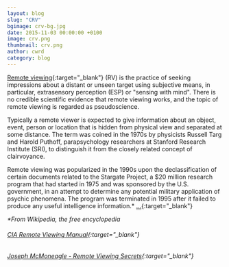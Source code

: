 ```yaml
---
layout: blog
slug: "CRV"
bgimage: crv-bg.jpg
date: 2015-11-03 00:00:00 +0100
image: crv.png
thumbnail: crv.png
author: cwrd
category: blog
---
```


[Remote viewing](https://en.wikipedia.org/wiki/Remote_viewing){:target="_blank"} (RV) is the practice of seeking impressions about a distant or unseen target using subjective means, in particular, extrasensory perception (ESP) or "sensing with mind". There is no credible scientific evidence that remote viewing works, and the topic of remote viewing is regarded as pseudoscience.

Typically a remote viewer is expected to give information about an object, event, person or location that is hidden from physical view and separated at some distance. The term was coined in the 1970s by physicists Russell Targ and Harold Puthoff, parapsychology researchers at Stanford Research Institute (SRI), to distinguish it from the closely related concept of clairvoyance.

Remote viewing was popularized in the 1990s upon the declassification of certain documents related to the Stargate Project, a $20 million research program that had started in 1975 and was sponsored by the U.S. government, in an attempt to determine any potential military application of psychic phenomena. The program was terminated in 1995 after it failed to produce any useful intelligence information.* [...](https://en.wikipedia.org/wiki/Remote_viewing){:target="_blank"}

_*From Wikipedia, the free encyclopedia_


###### [CIA Remote Viewing Manual](https://mega.nz/#!To9HkKbJ!5S0ZrjSfpy8P5sf_xz2xGEmXp29OFRl9XqFVXgcUqRA){:target="_blank"}

###### [Joseph McMoneagle - Remote Viewing Secrets](https://mega.nz/#!X09GQTKa!t6wR2mQQqkzUwR50RAK9YxAQSkbOtbwRGMZu1DmsuVw){:target="_blank"}
